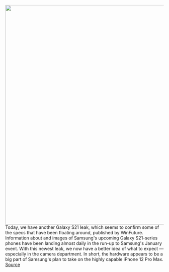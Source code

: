<img src='https://cdn.vox-cdn.com/thumbor/zMzueOmuvaTYb32-4ztxvYRAjY4=/0x0:1920x1080/1200x800/filters:focal(807x387:1113x693)/cdn.vox-cdn.com/uploads/chorus_image/image/68551094/41821.0.jpg' width='700px' /><br/>
Today, we have another Galaxy S21 leak, which seems to confirm some of the specs that have been floating around, published by WinFuture. Information about and images of Samsung's upcoming Galaxy S21-series phones have been landing almost daily in the run-up to Samsung's January event. With this newest leak, we now have a better idea of what to expect — especially in the camera department. In short, the hardware appears to be a big part of Samsung's plan to take on the highly capable iPhone 12 Pro Max.
<a href='https://www.theverge.com/2020/12/18/22189305/samsung-s21-ultra-spec-leak-cameras'> Source <a/>